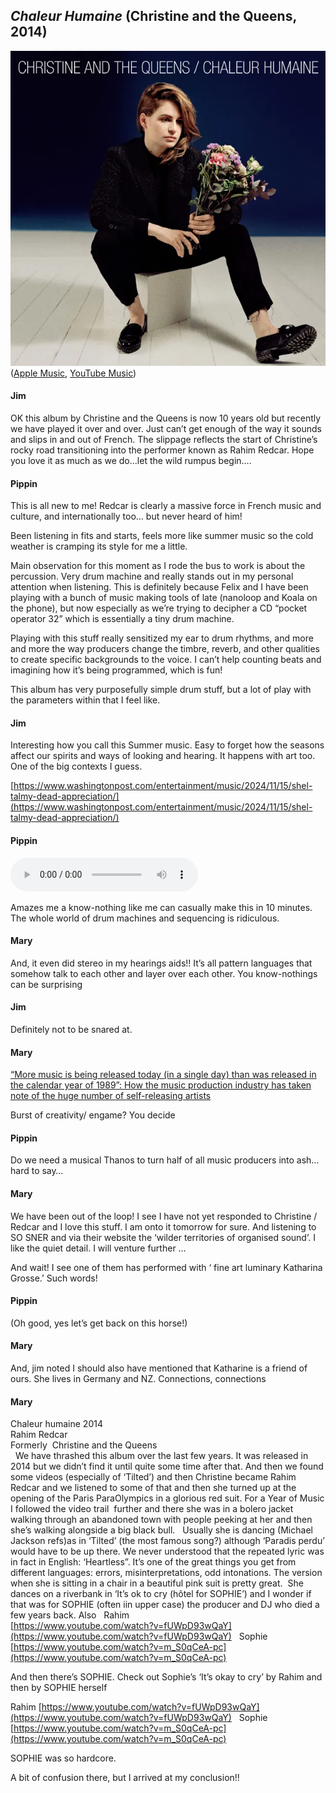 ## *Chaleur Humaine* (Christine and the Queens, 2014)

![Chaleur Humaine](../assets/covers/chaleur-humaine.png)  
([Apple Music](https://music.apple.com/us/album/chaleur-humaine/1325689459), [YouTube Music](https://music.youtube.com/playlist?list=OLAK5uy_ki826t1L7btmcFlU0UP0fU5NPVLJ45GiE))

#### Jim

OK this album by Christine and the Queens is now 10 years old but recently we have played it over and over. Just can’t get enough of the way it sounds and slips in and out of French. The slippage reflects the start of Christine’s rocky road transitioning into the performer known as Rahim Redcar. Hope you love it as much as we do…let the wild rumpus begin….

#### Pippin

This is all new to me! Redcar is clearly a massive force in French music and culture, and internationally too… but never heard of him!

Been listening in fits and starts, feels more like summer music so the cold weather is cramping its style for me a little.

Main observation for this moment as I rode the bus to work is about the percussion. Very drum machine and really stands out in my personal attention when listening. This is definitely because Felix and I have been playing with a bunch of music making tools of late (nanoloop and Koala on the phone), but now especially as we’re trying to decipher a CD “pocket operator 32” which is essentially a tiny drum machine.

Playing with this stuff really sensitized my ear to drum rhythms, and more and more the way producers change the timbre, reverb, and other qualities to create specific backgrounds to the voice. I can’t help counting beats and imagining how it’s being programmed, which is fun!

This album has very purposefully simple drum stuff, but a lot of play with the parameters within that I feel like.

#### Jim

Interesting how you call this Summer music. Easy to forget how the seasons affect our spirits and ways of looking and hearing. It happens with art too. One of the big contexts I guess.

[https://www.washingtonpost.com/entertainment/music/2024/11/15/shel-talmy-dead-appreciation/](https://www.washingtonpost.com/entertainment/music/2024/11/15/shel-talmy-dead-appreciation/)

#### Pippin

<audio controls>
<source src="../assets/music/how-it-is.m4a">
</audio>

Amazes me a know-nothing like me can casually make this in 10 minutes. The whole world of drum machines and sequencing is ridiculous.

#### Mary

And, it even did stereo in my hearings aids!! It’s all pattern languages that somehow talk to each other and layer over each other. You know-nothings can be surprising 

#### Jim

Definitely not to be snared at.

#### Mary

[“More music is being released today (in a single day) than was released in the calendar year of 1989”: How the music production industry has taken note of the huge number of self-releasing artists](https://www.musicradar.com/music-industry/more-music-is-being-released-today-in-a-single-day-than-was-released-in-the-calendar-year-of-1989-how-the-music-production-industry-has-taken-note-of-the-huge-number-of-self-releasing-artists)

Burst of creativity/ engame? You decide

#### Pippin

Do we need a musical Thanos to turn half of all music producers into ash… hard to say…

#### Mary

We have been out of the loop! I see I have not yet responded to Christine / Redcar and I love this stuff. I am onto it tomorrow for sure. And listening to SO SNER and via their website the ‘wilder territories of organised sound’. I like the quiet detail. I will venture further …

And wait! I see one of them has performed with ‘ fine art luminary Katharina Grosse.’ Such words!

#### Pippin

(Oh good, yes let’s get back on this horse!)

#### Mary

And, jim noted I should also have mentioned that Katharine is a friend of ours. She lives in Germany and NZ. Connections, connections

#### Mary

Chaleur humaine 2014  
Rahim Redcar  
Formerly  Christine and the Queens  
 
We have thrashed this album over the last few years. It was released in 2014 but we didn’t find it until quite some time after that. And then we found some videos (especially of ‘Tilted’) and then Christine became Rahim Redcar and we listened to some of that and then she turned up at the opening of the Paris ParaOlympics in a glorious red suit. For a Year of Music I followed the video trail  further and there she was in a bolero jacket walking through an abandoned town with people peeking at her and then she’s walking alongside a big black bull. 
 
Usually she is dancing (Michael Jackson refs)as in ‘Tilted’ (the most famous song?) although ‘Paradis perdu’ would have to be up there. We never understood that the repeated lyric was in fact in English: ‘Heartless”. It’s one of the great things you get from different languages: errors, misinterpretations, odd intonations. The version when she is sitting in a chair in a beautiful pink suit is pretty great.  She dances on a riverbank in ‘It’s ok to cry (hôtel for SOPHIE’) and I wonder if that was for SOPHIE (often iin upper case) the producer and DJ who died a few years back. Also
 
Rahim  
[https://www.youtube.com/watch?v=fUWpD93wQaY](https://www.youtube.com/watch?v=fUWpD93wQaY)
 
Sophie  
[https://www.youtube.com/watch?v=m_S0qCeA-pc](https://www.youtube.com/watch?v=m_S0qCeA-pc)

And then there’s SOPHIE. Check out Sophie’s ‘It’s okay to cry’ by Rahim and then by SOPHIE herself

Rahim
[https://www.youtube.com/watch?v=fUWpD93wQaY](https://www.youtube.com/watch?v=fUWpD93wQaY)
 
Sophie
[https://www.youtube.com/watch?v=m_S0qCeA-pc](https://www.youtube.com/watch?v=m_S0qCeA-pc)

SOPHIE was so hardcore. 

A bit of confusion there, but I arrived at my conclusion!!